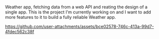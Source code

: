 Weather app, fetching data from a web API and reating the design of a single app. This is the project I'm currently working on and I want to add more features to it to build a fully reliable Weather app.

https://github.com/user-attachments/assets/bce02578-746c-413a-99d7-4fdec562c38f


